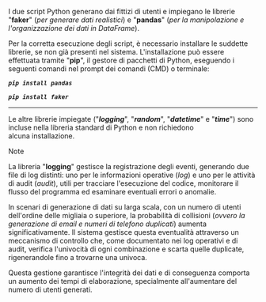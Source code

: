 I due script Python generano dai fittizi di utenti e impiegano le librerie "**faker**" (*per generare dati realistici*) e "**pandas**" (*per la manipolazione e  
l'organizzazione dei dati in DataFrame*).  

Per la corretta esecuzione degli script, è necessario installare le suddette librerie, se non già presenti nel sistema. L'installazione può essere  
effettuata tramite "**pip**", il gestore di pacchetti di Python, eseguendo i seguenti comandi nel prompt dei comandi (CMD) o terminale:

***`pip install pandas`***

***`pip install faker`***

___
Le altre librerie impiegate ("***logging***", "***random***", "***datetime***" e "***time***") sono incluse nella libreria standard di Python e non richiedono  
alcuna installazione.

>[!NOTE]
>
>La libreria "**logging**" gestisce la registrazione degli eventi, generando due file di log distinti: uno per le informazioni operative (*log*) e uno per le
>attività di audit (*audit*), utili per tracciare l'esecuzione del codice, monitorare il flusso del programma ed esaminare eventuali errori o anomalie.

In scenari di generazione di dati su larga scala, con un numero di utenti dell'ordine delle migliaia o superiore, la probabilità di collisioni (*ovvero 
la generazione di email e numeri di telefono duplicati*) aumenta significativamente. Il sistema gestisce questa eventualità attraverso un meccanismo di 
controllo che, come documentato nei log operativi e di audit, verifica l'univocità di ogni combinazione e scarta quelle duplicate, rigenerandole fino a 
trovarne una univoca.

Questa gestione garantisce l'integrità dei dati e di conseguenza comporta un aumento dei tempi di elaborazione, specialmente all'aumentare del numero di 
utenti generati.
